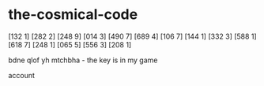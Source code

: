 # the-cosmical-code
[132 1] [282 2] [248 9] [014 3] [490 7] [689 4] [106 7] [144 1] [332 3] [588 1] [618 7] [248 1] [065 5] [556 3] [208 1]

bdne qlof yh mtchbha - the key is in my game

account
